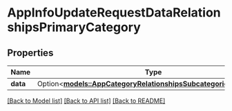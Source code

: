# AppInfoUpdateRequestDataRelationshipsPrimaryCategory

## Properties

Name | Type | Description | Notes
------------ | ------------- | ------------- | -------------
**data** | Option<[**models::AppCategoryRelationshipsSubcategoriesDataInner**](AppCategory_relationships_subcategories_data_inner.md)> |  | [optional]

[[Back to Model list]](../README.md#documentation-for-models) [[Back to API list]](../README.md#documentation-for-api-endpoints) [[Back to README]](../README.md)


